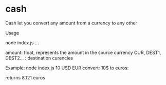 # cash


Cash let you convert any amount from a currency to any other

Usage

node index.js <amount> <CUR> <DEST1> <DEST2>...

amount: float, represents the amount in the source currency
CUR, DEST1, DEST2... : destination curencies

Example:
node index.js 10 USD EUR
convert: 10$ to euros:

returns  8.121 euros
